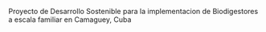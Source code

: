 Proyecto de Desarrollo Sostenible para la implementacion de Biodigestores a escala familiar en Camaguey, Cuba
